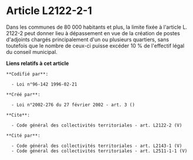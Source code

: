 # Article L2122-2-1

Dans les communes de 80 000 habitants et plus, la limite fixée à l'article L. 2122-2 peut donner lieu à dépassement en vue de
la création de postes d'adjoints chargés principalement d'un ou plusieurs quartiers, sans toutefois que le nombre de ceux-ci
puisse excéder 10 % de l'effectif légal du conseil municipal.

**Liens relatifs à cet article**

	**Codifié par**:

	  - Loi n°96-142 1996-02-21

	**Créé par**:

	  - Loi n°2002-276 du 27 février 2002 - art. 3 ()

	**Cite**:

	  - Code général des collectivités territoriales - art. L2122-2 (V)

	**Cité par**:

	  - Code général des collectivités territoriales - art. L2143-1 (V)
	  - Code général des collectivités territoriales - art. L2511-1-1 (V)
